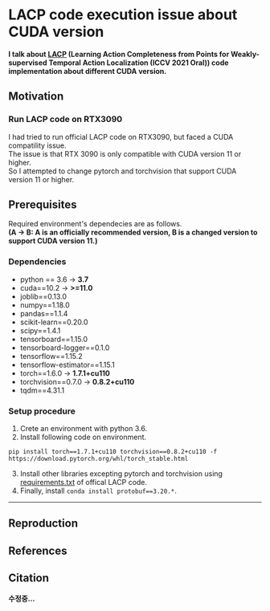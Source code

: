 

# LACP code execution issue about CUDA version

**I talk about [LACP](https://github.com/Pilhyeon/Learning-Action-Completeness-from-Points) (Learning Action Completeness from Points for Weakly-supervised Temporal Action Localization (ICCV 2021 Oral)) code implementation about different CUDA version.**


## Motivation
### Run LACP code on RTX3090
I had tried to run official LACP code on RTX3090, but faced a CUDA compatility issue.<br>
The issue is that RTX 3090 is only compatible with CUDA version 11 or higher.<br>
So I attempted to change pytorch and torchvision that support CUDA version 11 or higher.

## Prerequisites
Required environment's dependecies are as follows. <br>
**(A -> B: A is an officially recommended version, B is a changed version to support CUDA version 11.)**

### Dependencies
* python == 3.6 &#8594; **3.7**<br>
* cuda==10.2 &#8594; **>=11.0**<br>
* joblib==0.13.0<br>
* numpy==1.18.0<br>
* pandas==1.1.4<br>
* scikit-learn==0.20.0<br>
* scipy==1.4.1<br>
* tensorboard==1.15.0<br>
* tensorboard-logger==0.1.0<br>
* tensorflow==1.15.2<br>
* tensorflow-estimator==1.15.1<br>
* torch==1.6.0 &#8594; **1.7.1+cu110**<br>
* torchvision==0.7.0 &#8594; **0.8.2+cu110**<br>
* tqdm==4.31.1<br>

### Setup procedure
1. Crete an environment with python 3.6.<br>
2. Install following code on environment.<br>
~~~
pip install torch==1.7.1+cu110 torchvision==0.8.2+cu110 -f https://download.pytorch.org/whl/torch_stable.html
~~~
3. Install other libraries excepting pytorch and torchvision using [requirements.txt](https://github.com/Pilhyeon/Learning-Action-Completeness-from-Points/blob/main/requirements.txt) of offical LACP code.<br>
4. Finally, install `conda install protobuf==3.20.*`.<br>
---

## Reproduction 
## References
## Citation


**수정중...**
